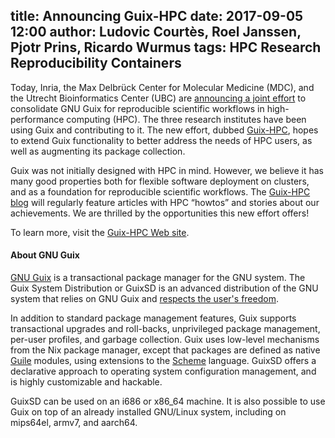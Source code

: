 title: Announcing Guix-HPC
date: 2017-09-05 12:00
author: Ludovic Courtès, Roel Janssen, Pjotr Prins, Ricardo Wurmus
tags: HPC Research Reproducibility Containers
---

Today, Inria, the Max Delbrück Center for Molecular Medicine (MDC), and
the Utrecht Bioinformatics Center (UBC)
are
[announcing a joint effort](https://www.inria.fr/en/centre/bordeaux/news/towards-reproducible-software-environments-in-hpc-with-guix) to
consolidate GNU Guix for reproducible scientific workflows in
high-performance computing (HPC).  The three research institutes have
been using Guix and contributing to it.  The new effort,
dubbed [Guix-HPC](https://guix-hpc.bordeaux.inria.fr/), hopes to extend
Guix functionality to better address the needs of HPC users, as well as
augmenting its package collection.

Guix was not initially designed with HPC in mind.  However, we believe
it has many good properties both for flexible software deployment on
clusters, and as a foundation for reproducible scientific workflows.
The [Guix-HPC blog](https://guix-hpc.bordeaux.inria.fr/) will regularly
feature articles with HPC “howtos” and stories about our achievements.
We are thrilled by the opportunities this new effort offers!

To learn more, visit
the [Guix-HPC Web site](https://guix-hpc.bordeaux.inria.fr/about.html).

#### About GNU Guix

[GNU Guix](https://www.gnu.org/software/guix) is a transactional package
manager for the GNU system.  The Guix System Distribution or GuixSD is
an advanced distribution of the GNU system that relies on GNU Guix and
[respects the user's
freedom](https://www.gnu.org/distros/free-system-distribution-guidelines.html).

In addition to standard package management features, Guix supports
transactional upgrades and roll-backs, unprivileged package management,
per-user profiles, and garbage collection.  Guix uses low-level
mechanisms from the Nix package manager, except that packages are
defined as native [Guile](https://www.gnu.org/software/guile) modules,
using extensions to the [Scheme](http://schemers.org) language.  GuixSD
offers a declarative approach to operating system configuration
management, and is highly customizable and hackable.

GuixSD can be used on an i686 or x86_64 machine.  It is also possible to
use Guix on top of an already installed GNU/Linux system, including on
mips64el, armv7, and aarch64.
